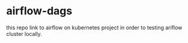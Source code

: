 # airflow-dags
this repo link to airflow on kubernetes project in order to testing ariflow cluster locally.
